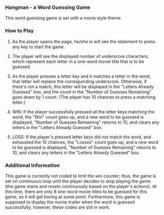 ### Hangman - a Word Guessing Game 

This word guessing game is set with a movie style theme.  

### How to Play

1. As the player opens the page, he/she is will see the statement to press any key to start the game.

2. The player will see the displayed number of underscore characters, which represent each letter in a one-word movie title that is to be guessed.

3. As the player presses a letter key and it matches a letter in the word, that letter will replace the corresponding underscore. Otherwise, if 
there's not a match, this letter will be displayed in the "Letters Already Guessed" box, and the count in the "Number of Guesses Remaining" goes down by 1 count. (The player has 10 chances to press a matching letter.)

4. WIN: If the player successfully pressed all the letter keys matching the word, the "Win" count goes up, and a new word to be guessed is displayed, "Number of Guesses Remaining" returns to 10, and clears any letters in the "Letters Already Guessed" box.

5. LOSS: If the player's pressed letter keys did not match the word, and exhausted the 10 chances, the "Losses" count goes up, and a new word to be guessed is displayed, "Number of Guesses Remaining" returns to 10, and clears any letters in the "Letters Already Guessed" box.

### Additional Information

This game is currently not coded to limit the win counter; thus, the game is set on continuous loop until the player decides to stop playing the game (the game starts and resets continuously based on the player's actions). At this time, there are only 8 one-word movie titles to be guessed for this game, so it will get boring at some point. Furthermore, this game is supposed to display the movie-trailer when the word is guessed successfully; however, these codes are still in work. 











